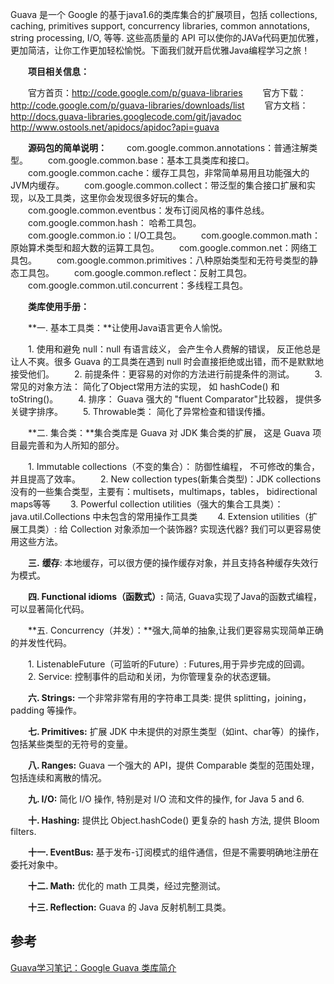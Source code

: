 Guava 是一个 Google 的基于java1.6的类库集合的扩展项目，包括 collections, caching, primitives support, concurrency libraries, common annotations, string processing, I/O, 等等. 这些高质量的 API 可以使你的JAVa代码更加优雅，更加简洁，让你工作更加轻松愉悦。下面我们就开启优雅Java编程学习之旅！

　　**项目相关信息：**

　　官方首页：http://code.google.com/p/guava-libraries
　　官方下载：http://code.google.com/p/guava-libraries/downloads/list
　　官方文档：http://docs.guava-libraries.googlecode.com/git/javadoc
           http://www.ostools.net/apidocs/apidoc?api=guava

　　**源码包的简单说明：**
　　com.google.common.annotations：普通注解类型。
　　com.google.common.base：基本工具类库和接口。
　　com.google.common.cache：缓存工具包，非常简单易用且功能强大的JVM内缓存。
　　com.google.common.collect：带泛型的集合接口扩展和实现，以及工具类，这里你会发现很多好玩的集合。
　　com.google.common.eventbus：发布订阅风格的事件总线。
　　com.google.common.hash： 哈希工具包。
　　com.google.common.io：I/O工具包。
　　com.google.common.math：原始算术类型和超大数的运算工具包。
　　com.google.common.net：网络工具包。
　　com.google.common.primitives：八种原始类型和无符号类型的静态工具包。
　　com.google.common.reflect：反射工具包。
　　com.google.common.util.concurrent：多线程工具包。

　　**类库使用手册：**

　　**一. 基本工具类：**让使用Java语言更令人愉悦。

　　1. 使用和避免 null：null 有语言歧义， 会产生令人费解的错误， 反正他总是让人不爽。很多 Guava 的工具类在遇到 null 时会直接拒绝或出错，而不是默默地接受他们。
　　2. 前提条件：更容易的对你的方法进行前提条件的测试。
　　3. 常见的对象方法： 简化了Object常用方法的实现， 如 hashCode() 和 toString()。
　　4. 排序： Guava 强大的 "fluent Comparator"比较器， 提供多关键字排序。
　　5. Throwable类： 简化了异常检查和错误传播。

　　**二. 集合类：**集合类库是 Guava 对 JDK 集合类的扩展， 这是 Guava 项目最完善和为人所知的部分。

　　1. Immutable collections（不变的集合）： 防御性编程， 不可修改的集合，并且提高了效率。
　　2. New collection types(新集合类型)：JDK collections 没有的一些集合类型，主要有：multisets，multimaps，tables， bidirectional maps等等
　　3. Powerful collection utilities（强大的集合工具类）： java.util.Collections 中未包含的常用操作工具类
　　4. Extension utilities（扩展工具类）: 给 Collection 对象添加一个装饰器? 实现迭代器? 我们可以更容易使用这些方法。

　　**三.** **缓存**: 本地缓存，可以很方便的操作缓存对象，并且支持各种缓存失效行为模式。

　　**四. Functional idioms（函数式）:** 简洁, Guava实现了Java的函数式编程，可以显著简化代码。

　　**五. Concurrency（并发）：**强大,简单的抽象,让我们更容易实现简单正确的并发性代码。

　　1. ListenableFuture（可监听的Future）: Futures,用于异步完成的回调。
　　2. Service: 控制事件的启动和关闭，为你管理复杂的状态逻辑。

　　**六. Strings:** 一个非常非常有用的字符串工具类: 提供 splitting，joining， padding 等操作。

　　**七. Primitives:** 扩展 JDK 中未提供的对原生类型（如int、char等）的操作， 包括某些类型的无符号的变量。

　　**八. Ranges:** Guava 一个强大的 API，提供 Comparable 类型的范围处理， 包括连续和离散的情况。

　　**九. I/O:** 简化 I/O 操作, 特别是对 I/O 流和文件的操作, for Java 5 and 6.

　　**十. Hashing:** 提供比 Object.hashCode() 更复杂的 hash 方法, 提供 Bloom filters.

　　**十一. EventBus:** 基于发布-订阅模式的组件通信，但是不需要明确地注册在委托对象中。

　　**十二. Math:** 优化的 math 工具类，经过完整测试。

　　**十三. Reflection:** Guava 的 Java 反射机制工具类。



## 参考

[Guava学习笔记：Google Guava 类库简介](https://www.cnblogs.com/peida/archive/2013/06/08/3120820.html)
